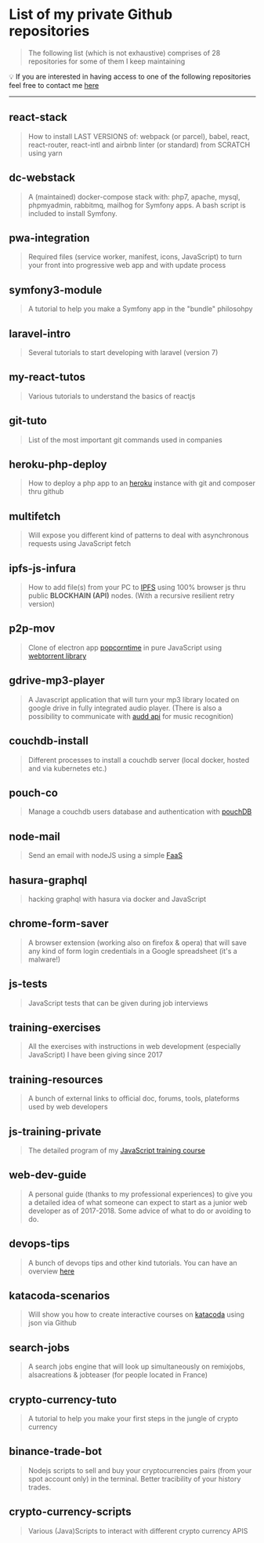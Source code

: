 # List of my private Github repositories

> The following list (which is not exhaustive) comprises of 28 repositories for some of them I keep maintaining

:bulb: If you are interested in having access to one of the following repositories feel free to contact me [here](https://arthur.xn--grgoi-csa.re/contact)

___

## react-stack

>How to install LAST VERSIONS of: webpack (or parcel), babel, react, react-router, react-intl and airbnb linter (or standard) from SCRATCH using yarn

## dc-webstack

>A (maintained) docker-compose stack with: php7, apache, mysql, phpmyadmin, rabbitmq, mailhog for Symfony apps. A bash script is included to install Symfony.

## pwa-integration

>Required files (service worker, manifest, icons, JavaScript) to turn your front into progressive web app and with update process

## symfony3-module

>A tutorial to help you make a Symfony app in the "bundle" philosohpy

## laravel-intro

>Several tutorials to start developing with laravel (version 7)

## my-react-tutos

>Various tutorials to understand the basics of reactjs

## git-tuto

>List of the most important git commands used in companies

## heroku-php-deploy

>How to deploy a php app to an [heroku](https://www.heroku.com/) instance with git and composer thru github

## multifetch

>Will expose you different kind of patterns to deal with asynchronous requests using JavaScript fetch

## ipfs-js-infura

>How to add file(s) from your PC to [IPFS](https://en.wikipedia.org/wiki/InterPlanetary_File_System) using 100% browser js thru public **BLOCKHAIN (API)** nodes. (With a recursive resilient retry version)

## p2p-mov

> Clone of electron app [popcorntime](https://popcorntime.app/fr/) in pure JavaScript using [webtorrent library](https://github.com/webtorrent/webtorrent)

## gdrive-mp3-player

> A Javascript application that will turn your mp3 library located on google drive in fully integrated audio player. (There is also a possibility to communicate with [audd api](https://audd.io/) for music recognition)

## couchdb-install

>Different processes to install a couchdb server (local docker, hosted and via kubernetes etc.)

## pouch-co

>Manage a couchdb users database and authentication with [pouchDB](https://pouchdb.com)

## node-mail

>Send an email with nodeJS using a simple [FaaS](https://en.wikipedia.org/wiki/Function_as_a_service)

## hasura-graphql

> hacking graphql with hasura via docker and JavaScript

## chrome-form-saver

>A browser extension (working also on firefox & opera) that will save any kind of form login credentials in a Google spreadsheet (it's a malware!)

## js-tests

>JavaScript tests that can be given during job interviews

## training-exercises

>All the exercises with instructions in web development (especially JavaScript) I have been giving since 2017

## training-resources

>A bunch of external links to official doc, forums, tools, plateforms used by web developers

## js-training-private

>The detailed program of my [JavaScript training course](../../../javascript-training)

## web-dev-guide

>A personal guide (thanks to my professional experiences) to give you a detailed idea of what someone can expect to start as a junior web developer as of 2017-2018. Some advice of what to do or avoiding to do.

## devops-tips

>A bunch of devops tips and other kind tutorials. You can have an overview [here](https://arthur.xn--grgoi-csa.re/tips)

## katacoda-scenarios

> Will show you how to create interactive courses on [katacoda](https://www.katacoda.com/) using json via Github

## search-jobs

>A search jobs engine that will look up simultaneously on remixjobs, alsacreations & jobteaser (for people located in France)

## crypto-currency-tuto

>A tutorial to help you make your first steps in the jungle of crypto currency

## binance-trade-bot

>Nodejs scripts to sell and buy your cryptocurrencies pairs (from your spot account only) in the terminal. Better tracibility of your history trades.

## crypto-currency-scripts

> Various (Java)Scripts to interact with different crypto currency APIS
